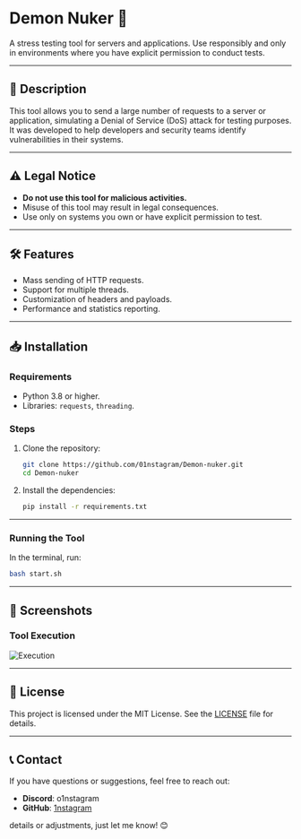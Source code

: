# Demon Nuker 👺

A stress testing tool for servers and applications. Use responsibly and only in environments where you have explicit permission to conduct tests.

---

## 📌 **Description**
This tool allows you to send a large number of requests to a server or application, simulating a Denial of Service (DoS) attack for testing purposes. It was developed to help developers and security teams identify vulnerabilities in their systems.

---

## ⚠️ **Legal Notice**
- **Do not use this tool for malicious activities.**
- Misuse of this tool may result in legal consequences.
- Use only on systems you own or have explicit permission to test.

---

## 🛠️ **Features**
- Mass sending of HTTP requests.
- Support for multiple threads.
- Customization of headers and payloads.
- Performance and statistics reporting.

---

## 📥 **Installation**

### Requirements
- Python 3.8 or higher.
- Libraries: `requests`, `threading`.

### Steps
1. Clone the repository:
   ```bash
   git clone https://github.com/01nstagram/Demon-nuker.git
   cd Demon-nuker
   ```

2. Install the dependencies:
   ```bash
   pip install -r requirements.txt
   ```

---

### Running the Tool
In the terminal, run:
```bash
bash start.sh
```
---

## 📸 **Screenshots**

### Tool Execution
![Execution]([https://github.com/01nstagram/Demon-nuker/blob/main/ft/Screenshot_2025-02-24-22-23-31-406_com.termux.png](https://github.com/01nstagram/Demon-nuker/blob/main/ft/Screenshot_2025-02-24-22-23-31-406_com.termux.png))

---

## 📜 **License**
This project is licensed under the MIT License. See the [LICENSE](LICENSE) file for details.


---

## 📞 **Contact**
If you have questions or suggestions, feel free to reach out:
- **Discord**: o1nstagram 
- **GitHub**: [1nstagram](https://github.com/01nstagram)

details or adjustments, just let me know! 😊
